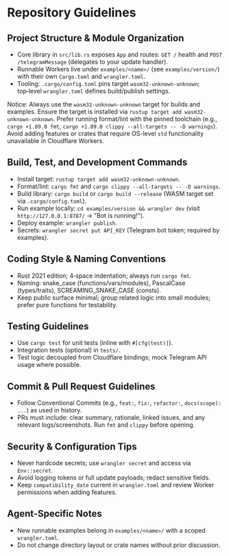 # Repository Guidelines

## Project Structure & Module Organization
- Core library in `src/lib.rs` exposes `App` and routes: `GET /` health and `POST /telegramMessage` (delegates to your update handler).
- Runnable Workers live under `examples/<name>/` (see `examples/version/`) with their own `Cargo.toml` and `wrangler.toml`.
- Tooling: `.cargo/config.toml` pins target `wasm32-unknown-unknown`; top‑level `wrangler.toml` defines build/publish settings.

Notice: Always use the `wasm32-unknown-unknown` target for builds and examples. Ensure the target is installed via `rustup target add wasm32-unknown-unknown`. Prefer running format/lint with the pinned toolchain (e.g., `cargo +1.89.0 fmt`, `cargo +1.89.0 clippy --all-targets -- -D warnings`). Avoid adding features or crates that require OS-level `std` functionality unavailable in Cloudflare Workers.

## Build, Test, and Development Commands
- Install target: `rustup target add wasm32-unknown-unknown`.
- Format/lint: `cargo fmt` and `cargo clippy --all-targets -- -D warnings`.
- Build library: `cargo build` or `cargo build --release` (WASM target set via `.cargo/config.toml`).
- Run example locally: `cd examples/version && wrangler dev` (visit `http://127.0.0.1:8787/` → "Bot is running!").
- Deploy example: `wrangler publish`.
- Secrets: `wrangler secret put API_KEY` (Telegram bot token; required by examples).

## Coding Style & Naming Conventions
- Rust 2021 edition; 4‑space indentation; always run `cargo fmt`.
- Naming: snake_case (functions/vars/modules), PascalCase (types/traits), SCREAMING_SNAKE_CASE (consts).
- Keep public surface minimal; group related logic into small modules; prefer pure functions for testability.

## Testing Guidelines
- Use `cargo test` for unit tests (inline with `#[cfg(test)]`).
- Integration tests (optional) in `tests/`.
- Test logic decoupled from Cloudflare bindings; mock Telegram API usage where possible.

## Commit & Pull Request Guidelines
- Follow Conventional Commits (e.g., `feat:`, `fix:`, `refactor:`, `docs(scope): ...`) as used in history.
- PRs must include: clear summary, rationale, linked issues, and any relevant logs/screenshots. Run `fmt` and `clippy` before opening.

## Security & Configuration Tips
- Never hardcode secrets; use `wrangler secret` and access via `Env::secret`.
- Avoid logging tokens or full update payloads; redact sensitive fields.
- Keep `compatibility_date` current in `wrangler.toml` and review Worker permissions when adding features.

## Agent-Specific Notes
- New runnable examples belong in `examples/<name>/` with a scoped `wrangler.toml`.
- Do not change directory layout or crate names without prior discussion.
